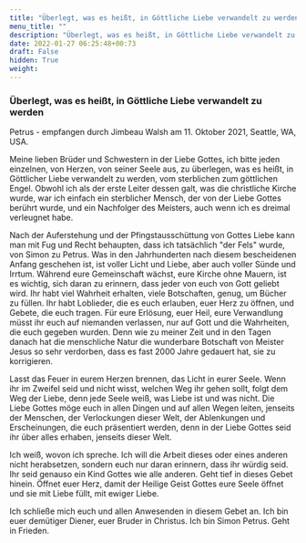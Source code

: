 ```yaml
---
title: "Überlegt, was es heißt, in Göttliche Liebe verwandelt zu werden"
menu_title: ""
description: "Überlegt, was es heißt, in Göttliche Liebe verwandelt zu werden"
date: 2022-01-27 06:25:48+00:73
draft: False
hidden: True
weight:
---
```

### Überlegt, was es heißt, in Göttliche Liebe verwandelt zu werden

Petrus - empfangen durch Jimbeau Walsh am 11. Oktober 2021, Seattle, WA, USA.

Meine lieben Brüder und Schwestern in der Liebe Gottes, ich bitte jeden einzelnen, von Herzen, von seiner Seele aus, zu überlegen, was es heißt, in Göttlicher Liebe verwandelt zu werden, vom sterblichen zum göttlichen Engel. Obwohl ich als der erste Leiter dessen galt, was die christliche Kirche wurde, war ich einfach ein sterblicher Mensch, der von der Liebe Gottes berührt wurde, und ein Nachfolger des Meisters, auch wenn ich es dreimal verleugnet habe.

Nach der Auferstehung und der Pfingstausschüttung von Gottes Liebe kann man mit Fug und Recht behaupten, dass ich tatsächlich "der Fels" wurde, von Simon zu Petrus. Was in den Jahrhunderten nach diesem bescheidenen Anfang geschehen ist, ist voller Licht und Liebe, aber auch voller Sünde und Irrtum. Während eure Gemeinschaft wächst, eure Kirche ohne Mauern, ist es wichtig, sich daran zu erinnern, dass jeder von euch von Gott geliebt wird. Ihr habt viel Wahrheit erhalten, viele Botschaften, genug, um Bücher zu füllen. Ihr habt Loblieder, die es euch erlauben, euer Herz zu öffnen, und Gebete, die euch tragen. Für eure Erlösung, euer Heil, eure Verwandlung müsst ihr euch auf niemanden verlassen, nur auf Gott und die Wahrheiten, die euch gegeben wurden. Denn wie zu meiner Zeit und in den Tagen danach hat die menschliche Natur die wunderbare Botschaft von Meister Jesus so sehr verdorben, dass es fast 2000 Jahre gedauert hat, sie zu korrigieren.

Lasst das Feuer in eurem Herzen brennen, das Licht in eurer Seele. Wenn ihr im Zweifel seid und nicht wisst, welchen Weg ihr gehen sollt, folgt dem Weg der Liebe, denn jede Seele weiß, was Liebe ist und was nicht. Die Liebe Gottes möge euch in allen Dingen und auf allen Wegen leiten, jenseits der Menschen, der Verlockungen dieser Welt, der Ablenkungen und Erscheinungen, die euch präsentiert werden, denn in der Liebe Gottes seid ihr über alles erhaben, jenseits dieser Welt.

Ich weiß, wovon ich spreche. Ich will die Arbeit dieses oder eines anderen nicht herabsetzen, sondern euch nur daran erinnern, dass ihr würdig seid. Ihr seid genauso ein Kind Gottes wie alle anderen. Geht tief in dieses Gebet hinein. Öffnet euer Herz, damit der Heilige Geist Gottes eure Seele öffnet und sie mit Liebe füllt, mit ewiger Liebe.

Ich schließe mich euch und allen Anwesenden in diesem Gebet an. Ich bin euer demütiger Diener, euer Bruder in Christus. Ich bin Simon Petrus. Geht in Frieden.  
